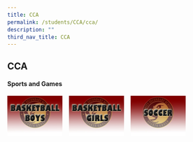 ```yaml
---
title: CCA
permalink: /students/CCA/cca/
description: ""
third_nav_title: CCA
---
```

## CCA

#### Sports and Games

<p><a href="https://www.ezhishi.net/CKPSebook2022/">
<img style="width:25%; margin-right:15px;" align=left src="/images/sports_bball_boys_tn.jpg">
</a></p>

<p><a href="https://www.ezhishi.net/CKPSebook2022/">
<img style="width:25%; margin-right:15px; " align=left src="/images/sports_bball_girls_tn.jpg">
</a></p>

<p><a href="https://www.ezhishi.net/CKPSebook2022/">
<img style="width:25%; margin-right:15px;" align=left src="/images/soccer_tn.jpg">
</a></p>
